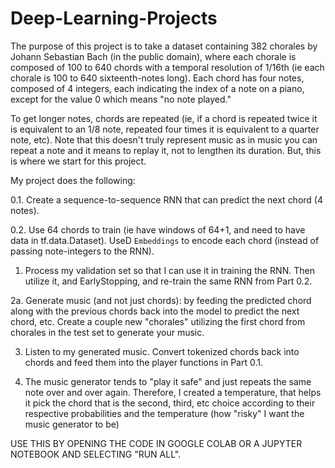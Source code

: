 # Deep-Learning-Projects

The purpose of this project is to take a dataset containing 382 chorales by Johann Sebastian Bach (in the public domain), where each chorale is composed of 100 to 640 chords with a temporal resolution of 1/16th (ie each chorale is 100 to 640 sixteenth-notes long). Each chord has four notes, composed of 4 integers, each indicating the index of a note on a piano, except for the value 0 which means "no note played."

To get longer notes, chords are repeated (ie, if a chord is repeated twice it is equivalent to an 1/8 note, repeated four times it is equivalent to a quarter note, etc). Note that this doesn't truly represent music as in music you can repeat a note and it means to replay it, not to lengthen its duration. But, this is where we start for this project.

My project does the following:

0.1. Create a sequence-to-sequence RNN that can predict the next chord (4 notes).

0.2. Use 64 chords to train (ie have windows of 64+1, and need to have data in tf.data.Dataset). UseD `Embeddings` to encode each chord (instead of passing note-integers to the RNN).

1. Process my validation set so that I can use it in training the RNN. Then utilize it, and EarlyStopping, and re-train the same RNN from Part 0.2.

2a. Generate music (and not just chords): by feeding the predicted chord along with the previous chords back into the model to predict the next chord, etc. Create a couple new "chorales" utilizing the first chord from chorales in the test set to generate your music. 

3. Listen to my generated music. Convert tokenized chords back into chords and feed them into the player functions in Part 0.1.

4. The music generator tends to "play it safe" and just repeats the same note over and over again. Therefore, I created a temperature, that helps it pick the chord that is the second, third, etc choice according to their respective probabilities and the temperature (how "risky" I want the music generator to be)

USE THIS BY OPENING THE CODE IN GOOGLE COLAB OR A JUPYTER NOTEBOOK AND SELECTING "RUN ALL".
